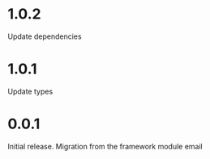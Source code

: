 # 1.0.2

Update dependencies

# 1.0.1

Update types

# 0.0.1

Initial release. Migration from the framework module email
